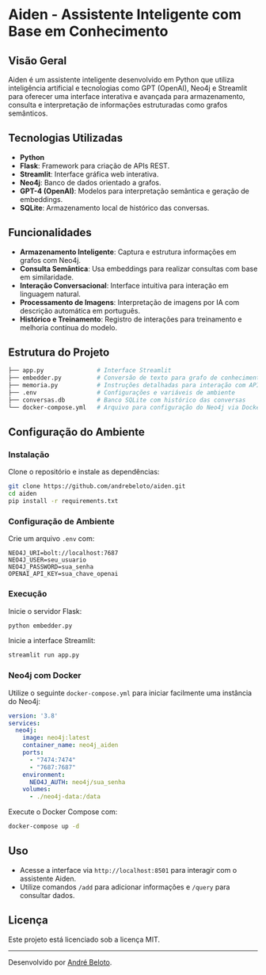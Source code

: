 # Aiden - Assistente Inteligente com Base em Conhecimento

## Visão Geral
Aiden é um assistente inteligente desenvolvido em Python que utiliza inteligência artificial e tecnologias como GPT (OpenAI), Neo4j e Streamlit para oferecer uma interface interativa e avançada para armazenamento, consulta e interpretação de informações estruturadas como grafos semânticos.

## Tecnologias Utilizadas
- **Python**
- **Flask**: Framework para criação de APIs REST.
- **Streamlit**: Interface gráfica web interativa.
- **Neo4j**: Banco de dados orientado a grafos.
- **GPT-4 (OpenAI)**: Modelos para interpretação semântica e geração de embeddings.
- **SQLite**: Armazenamento local de histórico das conversas.

## Funcionalidades
- **Armazenamento Inteligente**: Captura e estrutura informações em grafos com Neo4j.
- **Consulta Semântica**: Usa embeddings para realizar consultas com base em similaridade.
- **Interação Conversacional**: Interface intuitiva para interação em linguagem natural.
- **Processamento de Imagens**: Interpretação de imagens por IA com descrição automática em português.
- **Histórico e Treinamento**: Registro de interações para treinamento e melhoria contínua do modelo.

## Estrutura do Projeto

```bash
├── app.py               # Interface Streamlit
├── embedder.py          # Conversão de texto para grafo de conhecimento
├── memoria.py           # Instruções detalhadas para interação com API
├── .env                 # Configurações e variáveis de ambiente
├── conversas.db         # Banco SQLite com histórico das conversas
└── docker-compose.yml   # Arquivo para configuração do Neo4j via Docker
```

## Configuração do Ambiente

### Instalação
Clone o repositório e instale as dependências:
```bash
git clone https://github.com/andrebeloto/aiden.git
cd aiden
pip install -r requirements.txt
```

### Configuração de Ambiente
Crie um arquivo `.env` com:

```env
NEO4J_URI=bolt://localhost:7687
NEO4J_USER=seu_usuario
NEO4J_PASSWORD=sua_senha
OPENAI_API_KEY=sua_chave_openai
```

### Execução

Inicie o servidor Flask:
```bash
python embedder.py
```

Inicie a interface Streamlit:
```bash
streamlit run app.py
```

### Neo4j com Docker
Utilize o seguinte `docker-compose.yml` para iniciar facilmente uma instância do Neo4j:

```yaml
version: '3.8'
services:
  neo4j:
    image: neo4j:latest
    container_name: neo4j_aiden
    ports:
      - "7474:7474"
      - "7687:7687"
    environment:
      NEO4J_AUTH: neo4j/sua_senha
    volumes:
      - ./neo4j-data:/data
```

Execute o Docker Compose com:
```bash
docker-compose up -d
```

## Uso
- Acesse a interface via `http://localhost:8501` para interagir com o assistente Aiden.
- Utilize comandos `/add` para adicionar informações e `/query` para consultar dados.

## Licença
Este projeto está licenciado sob a licença MIT.

---

Desenvolvido por [André Beloto](https://github.com/andrebeloto).

